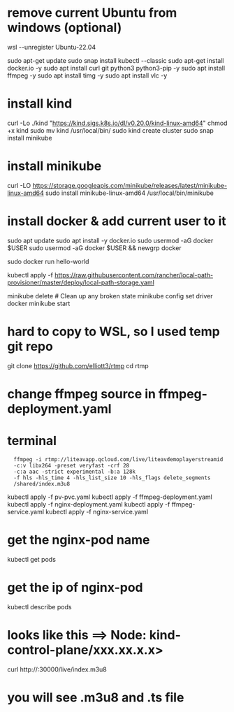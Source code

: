 # remove current Ubuntu from windows (optional)
wsl --unregister Ubuntu-22.04

sudo apt-get update
sudo snap install kubectl --classic
sudo apt-get install docker.io -y
sudo apt install curl git python3 python3-pip -y
sudo apt  install ffmpeg -y
sudo apt install timg -y
sudo apt install vlc -y

# install kind
curl -Lo ./kind "https://kind.sigs.k8s.io/dl/v0.20.0/kind-linux-amd64"
chmod +x kind
sudo mv kind /usr/local/bin/
sudo kind create cluster
sudo snap install minikube

# install minikube
curl -LO https://storage.googleapis.com/minikube/releases/latest/minikube-linux-amd64
sudo install minikube-linux-amd64 /usr/local/bin/minikube

# install docker & add current user to it
sudo apt update
sudo apt install -y docker.io
sudo usermod -aG docker $USER
sudo usermod -aG docker $USER && newgrp docker


sudo docker run hello-world

kubectl apply -f https://raw.githubusercontent.com/rancher/local-path-provisioner/master/deploy/local-path-storage.yaml


minikube delete              # Clean up any broken state
minikube config set driver docker
minikube start

# hard to copy to WSL, so I used temp git repo
git clone https://github.com/elliott3/rtmp
cd rtmp

# change ffmpeg source in ffmpeg-deployment.yaml

# terminal
      ffmpeg -i rtmp://liteavapp.qcloud.com/live/liteavdemoplayerstreamid
      -c:v libx264 -preset veryfast -crf 28
      -c:a aac -strict experimental -b:a 128k
      -f hls -hls_time 4 -hls_list_size 10 -hls_flags delete_segments
      /shared/index.m3u8


kubectl apply -f pv-pvc.yaml
kubectl apply -f ffmpeg-deployment.yaml
kubectl apply -f nginx-deployment.yaml
kubectl apply -f ffmpeg-service.yaml
kubectl apply -f nginx-service.yaml

# get the nginx-pod name
kubectl get pods

# get the ip of nginx-pod
kubectl describe pods <nginx-pod>

# <nginx-ip> looks like this ==> Node: kind-control-plane/xxx.xx.x.x>

curl http://<nginx-ip>:30000/live/index.m3u8

# you will see .m3u8 and .ts file

